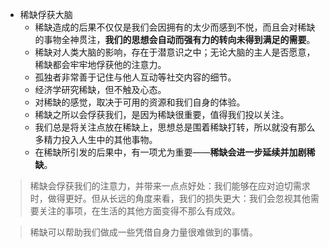 
- 稀缺俘获大脑
	- 稀缺造成的后果不仅仅是我们会因拥有的太少而感到不悦，而且会对稀缺的事物全神贯注，**我们的思想会自动而强有力的转向未得到满足的需要**。
	- 稀缺对人类大脑的影响，存在于潜意识之中；无论大脑的主人是否愿意，稀缺都会牢牢地俘获他的注意力。
	- 孤独者非常善于记住与他人互动等社交内容的细节。
	- 经济学研究稀缺，但不触及心态。
	- 对稀缺的感觉，取决于可用的资源和我们自身的体验。
	- 稀缺之所以会俘获我们，是因为稀缺很重要，值得我们投以关注。
	- 我们总是将关注点放在稀缺上，思想总是围着稀缺打转，所以就没有那么多精力投入人生中的其他事物。
	- 在稀缺所引发的后果中，有一项尤为重要——**稀缺会进一步延续并加剧稀缺**。

> 稀缺会俘获我们的注意力，并带来一点点好处：我们能够在应对迫切需求时，做得更好。但从长远的角度来看，我们的损失更大：我们会忽视其他需要关注的事项，在生活的其他方面变得不那么有成效。

> 稀缺可以帮助我们做成一些凭借自身力量很难做到的事情。

